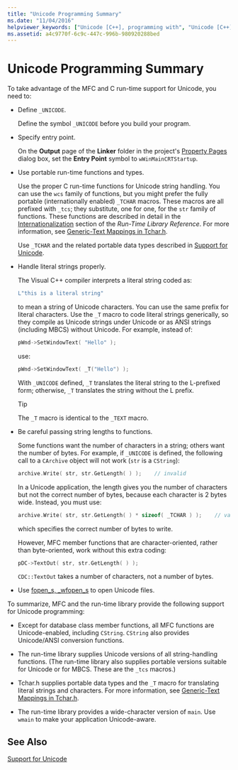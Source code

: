 ```yaml
---
title: "Unicode Programming Summary"
ms.date: "11/04/2016"
helpviewer_keywords: ["Unicode [C++], programming with", "Unicode [C++], MFC and C run-time functions"]
ms.assetid: a4c9770f-6c9c-447c-996b-980920288bed
---
```

# Unicode Programming Summary

To take advantage of the MFC and C run-time support for Unicode, you need to:

- Define `_UNICODE`.

   Define the symbol `_UNICODE` before you build your program.

- Specify entry point.

   On the **Output** page of the **Linker** folder in the project's [Property Pages](../build/reference/property-pages-visual-cpp.md) dialog box, set the **Entry Point** symbol to `wWinMainCRTStartup`.

- Use portable run-time functions and types.

   Use the proper C run-time functions for Unicode string handling. You can use the `wcs` family of functions, but you might prefer the fully portable (internationally enabled) `_TCHAR` macros. These macros are all prefixed with `_tcs`; they substitute, one for one, for the `str` family of functions. These functions are described in detail in the [Internationalization](../c-runtime-library/internationalization.md) section of the *Run-Time Library Reference*. For more information, see [Generic-Text Mappings in Tchar.h](../text/generic-text-mappings-in-tchar-h.md).

   Use `_TCHAR` and the related portable data types described in [Support for Unicode](../text/support-for-unicode.md).

- Handle literal strings properly.

   The Visual C++ compiler interprets a literal string coded as:

    ```cpp
    L"this is a literal string"
    ```

   to mean a string of Unicode characters. You can use the same prefix for literal characters. Use the `_T` macro to code literal strings generically, so they compile as Unicode strings under Unicode or as ANSI strings (including MBCS) without Unicode. For example, instead of:

    ```cpp
    pWnd->SetWindowText( "Hello" );
    ```

   use:

    ```cpp
    pWnd->SetWindowText( _T("Hello") );
    ```

   With `_UNICODE` defined, `_T` translates the literal string to the L-prefixed form; otherwise, `_T` translates the string without the L prefix.

    > [!TIP]
    >  The `_T` macro is identical to the `_TEXT` macro.

- Be careful passing string lengths to functions.

   Some functions want the number of characters in a string; others want the number of bytes. For example, if `_UNICODE` is defined, the following call to a `CArchive` object will not work (`str` is a `CString`):

    ```cpp
    archive.Write( str, str.GetLength( ) );    // invalid
    ```

   In a Unicode application, the length gives you the number of characters but not the correct number of bytes, because each character is 2 bytes wide. Instead, you must use:

    ```cpp
    archive.Write( str, str.GetLength( ) * sizeof( _TCHAR ) );    // valid
    ```

   which specifies the correct number of bytes to write.

   However, MFC member functions that are character-oriented, rather than byte-oriented, work without this extra coding:

    ```cpp
    pDC->TextOut( str, str.GetLength( ) );
    ```

   `CDC::TextOut` takes a number of characters, not a number of bytes.

- Use [fopen_s, _wfopen_s](../c-runtime-library/reference/fopen-s-wfopen-s.md) to open Unicode files.

To summarize, MFC and the run-time library provide the following support for Unicode programming:

- Except for database class member functions, all MFC functions are Unicode-enabled, including `CString`. `CString` also provides Unicode/ANSI conversion functions.

- The run-time library supplies Unicode versions of all string-handling functions. (The run-time library also supplies portable versions suitable for Unicode or for MBCS. These are the `_tcs` macros.)

- Tchar.h supplies portable data types and the `_T` macro for translating literal strings and characters. For more information, see [Generic-Text Mappings in Tchar.h](../text/generic-text-mappings-in-tchar-h.md).

- The run-time library provides a wide-character version of `main`. Use `wmain` to make your application Unicode-aware.

## See Also

[Support for Unicode](../text/support-for-unicode.md)